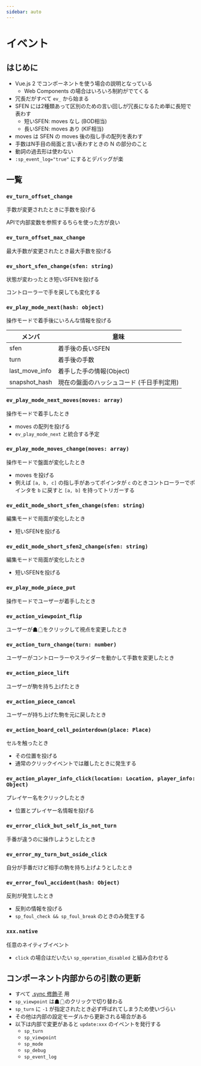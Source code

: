 ```yaml
---
sidebar: auto
---
```


# イベント

## はじめに

* Vue.js 2 でコンポーネントを使う場合の説明となっている
  * Web Components の場合はいろいろ制約がでてくる
* 冗長だがすべて `ev_` から始まる
* SFEN には2種類あって区別のための言い回しが冗長になるため単に長短で表わす
  * 短いSFEN: moves なし (BOD相当)
  * 長いSFEN: moves あり (KIF相当)
* moves は SFEN の moves 後の指し手の配列を表わす
* 手数はN手目の局面と言い表わすときの N の部分のこと
* 動詞の過去形は使わない
* `:sp_event_log="true"` にするとデバッグが楽

## 一覧

### `ev_turn_offset_change`

手数が変更されたときに手数を投げる

APIで内部変数を参照するちらを使った方が良い

### `ev_turn_offset_max_change`

最大手数が変更されたとき最大手数を投げる

### `ev_short_sfen_change(sfen: string)`

状態が変わったとき短いSFENを投げる

コントローラーで手を戻しても変化する

### `ev_play_mode_next(hash: object)`

操作モードで着手後にいろんな情報を投げる

| メンバ         | 意味                                      |
|----------------|-------------------------------------------|
| sfen           | 着手後の長いSFEN                          |
| turn           | 着手後の手数                              |
| last_move_info | 着手した手の情報(Object)                  |
| snapshot_hash  | 現在の盤面のハッシュコード (千日手判定用) |

### `ev_play_mode_next_moves(moves: array)`

操作モードで着手したとき

* moves の配列を投げる
* `ev_play_mode_next` と統合する予定  <Badge text="TODO" type="error" vertical="top" />

### `ev_play_mode_moves_change(moves: array)`

操作モードで盤面が変化したとき <Badge text="非推奨" type="error" vertical="top" />

* moves を投げる
* 例えば `[a, b, c]` の指し手があってポインタが `c` のときコントローラーでポインタを `b` に戻すと `[a, b]` を持ってトリガーする

### `ev_edit_mode_short_sfen_change(sfen: string)`

編集モードで局面が変化したとき

* 短いSFENを投げる

### `ev_edit_mode_short_sfen2_change(sfen: string)`

編集モードで局面が変化したとき <Badge text="非推奨" type="error" vertical="top" />

* 短いSFENを投げる

### `ev_play_mode_piece_put`

操作モードでユーザーが着手したとき

### `ev_action_viewpoint_flip`

ユーザーが☗☖をクリックして視点を変更したとき

### `ev_action_turn_change(turn: number)`

ユーザーがコントローラーやスライダーを動かして手数を変更したとき

### `ev_action_piece_lift`

ユーザーが駒を持ち上げたとき

### `ev_action_piece_cancel`

ユーザーが持ち上げた駒を元に戻したとき

### `ev_action_board_cell_pointerdown(place: Place)`

セルを触ったとき

* その位置を投げる
* 通常のクリックイベントでは離したときに発生する

### `ev_action_player_info_click(location: Location, player_info: Object)`

プレイヤー名をクリックしたとき

* 位置とプレイヤー名情報を投げる

### `ev_error_click_but_self_is_not_turn`

手番が違うのに操作しようとしたとき

### `ev_error_my_turn_but_oside_click`

自分が手番だけど相手の駒を持ち上げようとしたとき

### `ev_error_foul_accident(hash: Object)`

反則が発生したとき

* 反則の情報を投げる
* `sp_foul_check && sp_foul_break` のときのみ発生する

### `xxx.native`

任意のネイティブイベント

* `click` の場合はだいたい `sp_operation_disabled` と組み合わせる

## コンポーネント内部からの引数の更新

* すべて [.sync 修飾子](https://jp.vuejs.org/v2/guide/components-custom-events.html#sync-%E4%BF%AE%E9%A3%BE%E5%AD%90) 用
* `sp_viewpoint` は☗☖のクリックで切り替わる
* `sp_turn` に `-1` が指定されたとき必ず呼ばれてしまうため使いづらい
* その他は内部の設定モーダルから更新される場合がある
* 以下は内部で変更があると `update:xxx` のイベントを発行する
  * `sp_turn`
  * `sp_viewpoint`
  * `sp_mode`
  * `sp_debug`
  * `sp_event_log`
